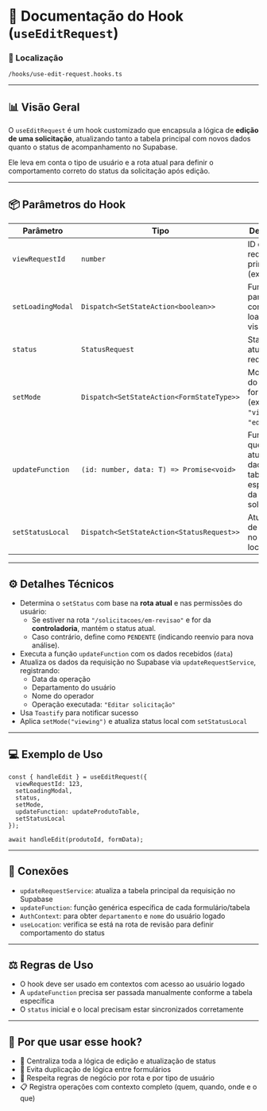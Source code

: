 # 📁 Documentação do Hook (`useEditRequest`)

### 📁 Localização

`/hooks/use-edit-request.hooks.ts`

---

## 📊 Visão Geral

O `useEditRequest` é um hook customizado que encapsula a lógica de **edição de uma solicitação**, atualizando tanto a tabela principal com novos dados quanto o status de acompanhamento no Supabase.

Ele leva em conta o tipo de usuário e a rota atual para definir o comportamento correto do status da solicitação após edição.

---

## 📦 Parâmetros do Hook

| Parâmetro        | Tipo                                           | Descrição                                                                 |
|------------------|------------------------------------------------|---------------------------------------------------------------------------|
| `viewRequestId`  | `number`                                       | ID da requisição principal (exibida)                                     |
| `setLoadingModal`| `Dispatch<SetStateAction<boolean>>`            | Função para controle de loading visual                                   |
| `status`         | `StatusRequest`                                | Status atual da requisição                                               |
| `setMode`        | `Dispatch<SetStateAction<FormStateType>>`      | Modo atual do formulário (ex: `"viewing"`, `"editing"`)                  |
| `updateFunction` | `(id: number, data: T) => Promise<void>`       | Função que atualiza os dados da tabela específica da solicitação         |
| `setStatusLocal` | `Dispatch<SetStateAction<StatusRequest>>`      | Atualizador de status no estado local (UI)                               |

---

## ⚙️ Detalhes Técnicos

- Determina o `setStatus` com base na **rota atual** e nas permissões do usuário:
  - Se estiver na rota `"/solicitacoes/em-revisao"` e for da **controladoria**, mantém o status atual.
  - Caso contrário, define como `PENDENTE` (indicando reenvio para nova análise).
- Executa a função `updateFunction` com os dados recebidos (`data`)
- Atualiza os dados da requisição no Supabase via `updateRequestService`, registrando:
  - Data da operação
  - Departamento do usuário
  - Nome do operador
  - Operação executada: `"Editar solicitação"`
- Usa `Toastify` para notificar sucesso
- Aplica `setMode("viewing")` e atualiza status local com `setStatusLocal`

---

## 💻 Exemplo de Uso

```tsx
const { handleEdit } = useEditRequest({
  viewRequestId: 123,
  setLoadingModal,
  status,
  setMode,
  updateFunction: updateProdutoTable,
  setStatusLocal
});

await handleEdit(produtoId, formData);
```

---

## 🔗 Conexões

- `updateRequestService`: atualiza a tabela principal da requisição no Supabase
- `updateFunction`: função genérica específica de cada formulário/tabela
- `AuthContext`: para obter `departamento` e `nome` do usuário logado
- `useLocation`: verifica se está na rota de revisão para definir comportamento do status

---

## ⚖️ Regras de Uso

- O hook deve ser usado em contextos com acesso ao usuário logado
- A `updateFunction` precisa ser passada manualmente conforme a tabela específica
- O `status` inicial e o local precisam estar sincronizados corretamente

---

## 🧠 Por que usar esse hook?

- 🔁 Centraliza toda a lógica de edição e atualização de status
- 🧼 Evita duplicação de lógica entre formulários
- 🔐 Respeita regras de negócio por rota e por tipo de usuário
- 📋 Registra operações com contexto completo (quem, quando, onde e o que)
